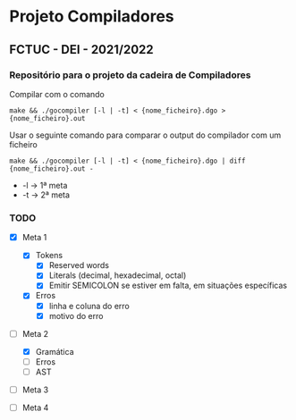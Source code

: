 # Projeto Compiladores
## FCTUC - DEI - 2021/2022

### Repositório para o projeto da cadeira de Compiladores

Compilar com o comando
```
make && ./gocompiler [-l | -t] < {nome_ficheiro}.dgo > {nome_ficheiro}.out
```
Usar o seguinte comando para comparar o output do compilador com um ficheiro
```
make && ./gocompiler [-l | -t] < {nome_ficheiro}.dgo | diff {nome_ficheiro}.out - 

```

 - -l -> 1ª meta
 - -t -> 2ª meta

### TODO

- [x] Meta 1
    - [x] Tokens
        - [x] Reserved words
        - [x] Literals (decimal, hexadecimal, octal)
        - [x] Emitir SEMICOLON se estiver em falta, em situações específicas
    - [x] Erros
        - [x] linha e coluna do erro
        - [x] motivo do erro

- [ ] Meta 2
    - [x] Gramática
    - [ ] Erros
    - [ ] AST 

- [ ] Meta 3

- [ ] Meta 4

